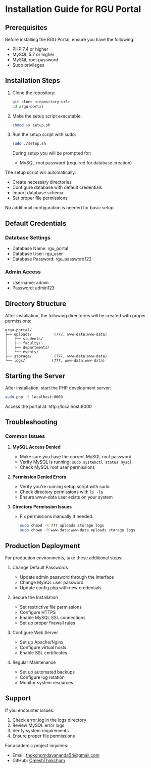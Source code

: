 # Installation Guide for RGU Portal

## Prerequisites

Before installing the RGU Portal, ensure you have the following:

- PHP 7.4 or higher
- MySQL 5.7 or higher
- MySQL root password
- Sudo privileges

## Installation Steps

1. Clone the repository:
   ```bash
   git clone <repository-url>
   cd argu-portal
   ```

2. Make the setup script executable:
   ```bash
   chmod +x setup.sh
   ```

3. Run the setup script with sudo:
   ```bash
   sudo ./setup.sh
   ```

   During setup you will be prompted for:
   - MySQL root password (required for database creation)

The setup script will automatically:
- Create necessary directories
- Configure database with default credentials
- Import database schema
- Set proper file permissions

No additional configuration is needed for basic setup.

## Default Credentials

### Database Settings
- Database Name: rgu_portal
- Database User: rgu_user
- Database Password: rgu_password123

### Admin Access
- Username: admin
- Password: admin123

## Directory Structure

After installation, the following directories will be created with proper permissions:
```
argu-portal/
├── uploads/          (777, www-data:www-data)
│   ├── students/
│   ├── faculty/
│   ├── departments/
│   └── events/
├── storage/          (777, www-data:www-data)
└── logs/            (777, www-data:www-data)
```

## Starting the Server

After installation, start the PHP development server:
```bash
sudo php -S localhost:8000
```

Access the portal at: http://localhost:8000

## Troubleshooting

### Common Issues

1. **MySQL Access Denied**
   - Make sure you have the correct MySQL root password
   - Verify MySQL is running: `sudo systemctl status mysql`
   - Check MySQL root user permissions

2. **Permission Denied Errors**
   - Verify you're running setup script with sudo
   - Check directory permissions with `ls -la`
   - Ensure www-data user exists on your system

3. **Directory Permission Issues**
   - Fix permissions manually if needed:
     ```bash
     sudo chmod -R 777 uploads storage logs
     sudo chown -R www-data:www-data uploads storage logs
     ```

## Production Deployment

For production environments, take these additional steps:

1. Change Default Passwords
   - Update admin password through the interface
   - Change MySQL user password
   - Update config.php with new credentials

2. Secure the Installation
   - Set restrictive file permissions
   - Configure HTTPS
   - Enable MySQL SSL connections
   - Set up proper firewall rules

3. Configure Web Server
   - Set up Apache/Nginx
   - Configure virtual hosts
   - Enable SSL certificates

4. Regular Maintenance
   - Set up automated backups
   - Configure log rotation
   - Monitor system resources

## Support

If you encounter issues:

1. Check error.log in the logs directory
2. Review MySQL error logs
3. Verify system requirements
4. Ensure proper file permissions

For academic project inquiries:
- Email: thokchomdayananda54@gmail.com
- GitHub: [OmeshThokchom](https://github.com/OmeshThokchom)